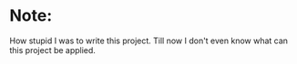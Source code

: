 # Note:

How stupid I was to write this project. 
Till now I don't even know what can this project be applied.
